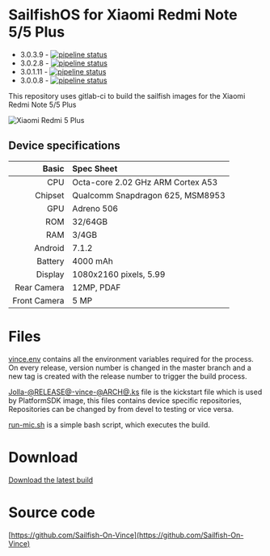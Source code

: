 # SailfishOS for Xiaomi Redmi Note 5/5 Plus

* 3.0.3.9   - [![pipeline status](https://gitlab.com/sailfishos-porters-ci/vince-ci/badges/3.0.3.9/pipeline.svg)](https://gitlab.com/sailfishos-porters-ci/vince-ci/commits/3.0.3.9)
* 3.0.2.8   - [![pipeline status](https://gitlab.com/sailfishos-porters-ci/vince-ci/badges/3.0.2.8/pipeline.svg)](https://gitlab.com/sailfishos-porters-ci/vince-ci/commits/3.0.2.8)
* 3.0.1.11  - [![pipeline status](https://gitlab.com/sailfishos-porters-ci/vince-ci/badges/3.0.1.11/pipeline.svg)](https://gitlab.com/sailfishos-porters-ci/vince-ci/commits/3.0.1.11)
* 3.0.0.8   - [![pipeline status](https://gitlab.com/sailfishos-porters-ci/vince-ci/badges/3.0.0.8/pipeline.svg)](https://gitlab.com/sailfishos-porters-ci/vince-ci/commits/3.0.0.8)


This repository uses gitlab-ci to build the sailfish images for the Xiaomi Redmi Note 5/5 Plus

![Xiaomi Redmi 5 Plus](https://cdn2.gsmarena.com/vv/pics/xiaomi/xiaomi-redmi-5-plus-2.jpg "Xiaomi Redmi 5 Plus")

## Device specifications

Basic   | Spec Sheet
-------:|:----------
CPU     | Octa-core 2.02 GHz ARM Cortex A53
Chipset | Qualcomm Snapdragon 625, MSM8953
GPU     | Adreno 506
ROM     | 32/64GB 
RAM     | 3/4GB
Android | 7.1.2
Battery | 4000 mAh
Display | 1080x2160 pixels, 5.99
Rear Camera  | 12MP, PDAF
Front Camera | 5 MP



# Files

[vince.env](https://gitlab.com/sailfishos-porters-ci/vince-ci/blob/master/vince.env) contains all the environment variables required for the process. On every release, version number is changed in the master branch and a new tag is created with the release number to trigger the build process.

[Jolla-@RELEASE@-vince-@ARCH@.ks](https://gitlab.com/sailfishos-porters-ci/vince-ci/blob/master/Jolla-@RELEASE@-vince-@ARCH@.ks) file is the kickstart file which is used by PlatformSDK image, this files contains device specific repositories, Repositories can be changed by from devel to testing or vice versa.

[run-mic.sh](https://gitlab.com/sailfishos-porters-ci/vince-ci/blob/master/run-mic.sh) is a simple bash script, which executes the build.

# Download

[Download the latest build](https://gitlab.com/sailfishos-porters-ci/vince-ci/-/jobs?scope=finished)

# Source code
[https://github.com/Sailfish-On-Vince](https://github.com/Sailfish-On-Vince)